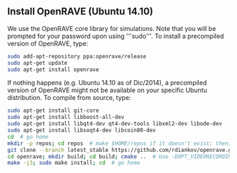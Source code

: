 ## Install OpenRAVE (Ubuntu 14.10)

We use the OpenRAVE core library for simulations. Note that you will be prompted for your password upon using '''sudo'''. To install a precompiled version of OpenRAVE, type:

```bash
sudo add-apt-repository ppa:openrave/release
sudo apt-get update
sudo apt-get install openrave
```

If nothing happens (e.g. Ubuntu 14.10 as of Dic/2014), a precompiled version of OpenRAVE might not be available on your specific Ubuntu distribution. To compile from source, type:

```bash
sudo apt-get install git-core
sudo apt-get install libboost-all-dev
sudo apt-get install libqt4-dev qt4-dev-tools libxml2-dev libode-dev
sudo apt-get install libsoqt4-dev libcoin80-dev
cd  # go home
mkdir -p repos; cd repos  # make $HOME/repos if it doesn't exist; then, enter it
git clone --branch latest_stable https://github.com/rdiankov/openrave.git
cd openrave; mkdir build; cd build; cmake ..  # Use -DOPT_VIDEORECORDING=OFF if there are AV errors.
make -j3; sudo make install; cd  # go home
```
